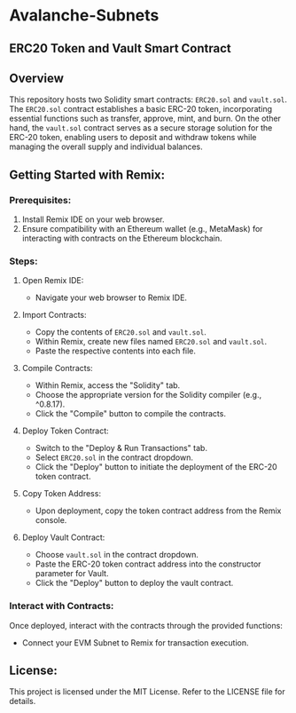# Avalanche-Subnets

## ERC20 Token and Vault Smart Contract

## Overview

This repository hosts two Solidity smart contracts: `ERC20.sol` and `vault.sol`. The `ERC20.sol` contract establishes a basic ERC-20 token, incorporating essential functions such as transfer, approve, mint, and burn. On the other hand, the `vault.sol` contract serves as a secure storage solution for the ERC-20 token, enabling users to deposit and withdraw tokens while managing the overall supply and individual balances.

## Getting Started with Remix:

### Prerequisites:

1. Install Remix IDE on your web browser.
2. Ensure compatibility with an Ethereum wallet (e.g., MetaMask) for interacting with contracts on the Ethereum blockchain.

### Steps:

1. Open Remix IDE:
   - Navigate your web browser to Remix IDE.

2. Import Contracts:
   - Copy the contents of `ERC20.sol` and `vault.sol`.
   - Within Remix, create new files named `ERC20.sol` and `vault.sol`.
   - Paste the respective contents into each file.

3. Compile Contracts:
   - Within Remix, access the "Solidity" tab.
   - Choose the appropriate version for the Solidity compiler (e.g., ^0.8.17).
   - Click the "Compile" button to compile the contracts.

4. Deploy Token Contract:
   - Switch to the "Deploy & Run Transactions" tab.
   - Select `ERC20.sol` in the contract dropdown.
   - Click the "Deploy" button to initiate the deployment of the ERC-20 token contract.

5. Copy Token Address:
   - Upon deployment, copy the token contract address from the Remix console.

6. Deploy Vault Contract:
   - Choose `vault.sol` in the contract dropdown.
   - Paste the ERC-20 token contract address into the constructor parameter for Vault.
   - Click the "Deploy" button to deploy the vault contract.

### Interact with Contracts:

Once deployed, interact with the contracts through the provided functions:
- Connect your EVM Subnet to Remix for transaction execution.

## License:

This project is licensed under the MIT License. Refer to the LICENSE file for details.
